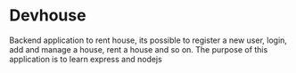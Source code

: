 # Devhouse

Backend application to rent house, its possible to register a new user, login, add and manage a house, rent a house and so on.
The purpose of this application is to learn express and nodejs
